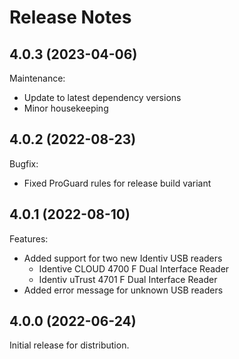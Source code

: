 # Release Notes

## 4.0.3 (2023-04-06)

Maintenance:
  - Update to latest dependency versions
  - Minor housekeeping

## 4.0.2 (2022-08-23)

Bugfix:
  - Fixed ProGuard rules for release build variant

## 4.0.1 (2022-08-10)

Features:
  - Added support for two new Identiv USB readers
    - Identive CLOUD 4700 F Dual Interface Reader
    - Identiv uTrust 4701 F Dual Interface Reader
  - Added error message for unknown USB readers

## 4.0.0 (2022-06-24)

Initial release for distribution.
